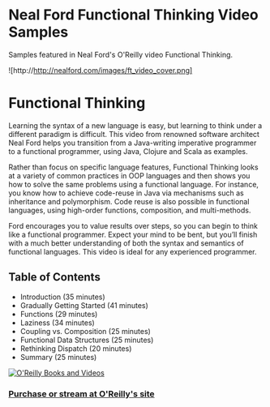 Neal Ford Functional Thinking Video Samples
========================================

Samples featured in Neal Ford's O'Reilly video Functional Thinking.

![http://http://nealford.com/images/ft_video_cover.png]

# Functional Thinking
Learning the syntax of a new language is easy, but learning to think under a different paradigm is difficult. This video from renowned software architect Neal Ford helps you transition from a Java-writing imperative programmer to a functional programmer, using Java, Clojure and Scala as examples.

Rather than focus on specific language features, Functional Thinking looks at a variety of common practices in OOP languages and then shows you how to solve the same problems using a functional language. For instance, you know how to achieve code-reuse in Java via mechanisms such as inheritance and polymorphism. Code reuse is also possible in functional languages, using high-order functions, composition, and multi-methods.

Ford encourages you to value results over steps, so you can begin to
think like a functional programmer. Expect your mind to be bent, but
you’ll finish with a much better understanding of both the syntax and
semantics of functional languages. This video is ideal for any
experienced programmer.

## Table of Contents
* Introduction (35 minutes)
* Gradually Getting Started (41 minutes)
* Functions (29 minutes)
* Laziness (34 minutes)
* Coupling vs. Composition (25 minutes)
* Functional Data Structures (25 minutes)
* Rethinking Dispatch (20 minutes)
* Summary (25 minutes)

<a href="http://shop.oreilly.com/product/0636920030393.do">
<img src="{{site.url}}/images/oreilly_books_videos.png" alt="O'Reilly Books and Videos">
<h3>Purchase or stream at O'Reilly's site</a></h3>
